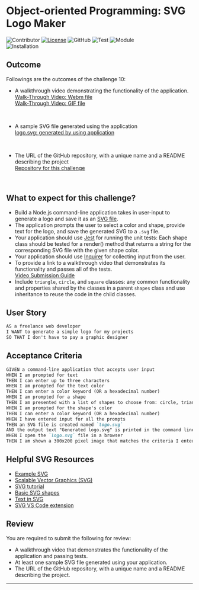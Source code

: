# Object-oriented Programming: SVG Logo Maker
    
  ![Contributor](https://img.shields.io/badge/Contributor-HanbyeolLee-purple)
  [![License](https://img.shields.io/badge/License-MIT-blue)](https://opensource.org/license/MIT)
  ![GitHub](https://img.shields.io/badge/GitHub-justinsta624-yellow)
  ![Test](https://img.shields.io/badge/Test-Jest-green)
  ![Module](https://img.shields.io/badge/Module-FS-magenta)  
  ![Installation](https://img.shields.io/badge/Installation-Inquirer-red)

## Outcome

Followings are the outcomes of the challenge 10:

* A walkthrough video demonstrating the functionality of the application. </br>
[Walk-Through Video: Webm file](https://drive.google.com/file/d/1DesRcjh71bOVOYdFWXmtrp2ilY5Ni-Oo/view) </br>
[Walk-Through Video: GIF file](https://github.com/justinsta624/MeetyourSVGMaker/blob/main/outcome/231210_Walk-Through-Video_Challenge10_H.LEE.gif)
</br>

* A sample SVG file generated using the application </br>
[logo.svg: generated by using application](https://github.com/justinsta624/MeetyourSVGMaker/blob/main/logo.svg)
</br>

* The URL of the GitHub repository, with a unique name and a README describing the project </br>
[Repository for this challenge](https://github.com/justinsta624/MeetyourSVGMaker)
</br>

## What to expect for this challenge?

* Build a Node.js command-line application takes in user-input to generate a logo and save it as an [SVG file](https://en.wikipedia.org/wiki/Scalable_Vector_Graphics).
* The application prompts the user to select a color and shape, provide text for the logo, and save the generated SVG to a `.svg` file.
* Your application should use [Jest](https://www.npmjs.com/package/jest) for running the unit tests: Each shape class should be tested for a render() method that returns a string for the corresponding SVG file with the given shape color.
* Your application should use [Inquirer](https://www.npmjs.com/package/inquirer/v/8.2.4) for collecting input from the user.
* To provide a link to a walkthrough video that demonstrates its functionality and passes all of the tests. </br>
  [Video Submission Guide](https://coding-boot-camp.github.io/full-stack/computer-literacy/video-submission-guide)
* Include `triangle`, `circle`, and `square` classes: any common functionality and properties shared by the classes in a parent `shapes` class and use inheritance to reuse the code in the child classes.

## User Story

```md
AS a freelance web developer
I WANT to generate a simple logo for my projects
SO THAT I don't have to pay a graphic designer
```

## Acceptance Criteria

```md
GIVEN a command-line application that accepts user input
WHEN I am prompted for text
THEN I can enter up to three characters
WHEN I am prompted for the text color
THEN I can enter a color keyword (OR a hexadecimal number)
WHEN I am prompted for a shape
THEN I am presented with a list of shapes to choose from: circle, triangle, and square
WHEN I am prompted for the shape's color
THEN I can enter a color keyword (OR a hexadecimal number)
WHEN I have entered input for all the prompts
THEN an SVG file is created named `logo.svg`
AND the output text "Generated logo.svg" is printed in the command line
WHEN I open the `logo.svg` file in a browser
THEN I am shown a 300x200 pixel image that matches the criteria I entered
```

## Helpful SVG Resources

* [Example SVG](https://static.fullstack-bootcamp.com/fullstack-ground/module-10/circle.svg)
* [Scalable Vector Graphics (SVG)](https://en.wikipedia.org/wiki/Scalable_Vector_Graphics)
* [SVG tutorial](https://developer.mozilla.org/en-US/docs/Web/SVG/Tutorial)
* [Basic SVG shapes](https://developer.mozilla.org/en-US/docs/Web/SVG/Tutorial/Basic_Shapes)
* [Text in SVG](https://developer.mozilla.org/en-US/docs/Web/SVG/Tutorial/Texts)
* [SVG VS Code extension](https://marketplace.visualstudio.com/items?itemName=jock.svg)

## Review

You are required to submit the following for review:
* A walkthrough video that demonstrates the functionality of the application and passing tests.
* At least one sample SVG file generated using your application.
* The URL of the GitHub repository, with a unique name and a README describing the project.

---

